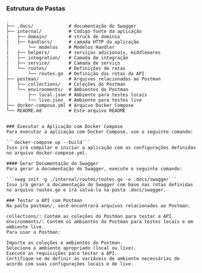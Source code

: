 ### Estrutura de Pastas

```plaintext
.
├── .docs/             # documentação do Swagger
├── internal/          # Código fonte da aplicação
|   ├── domain/        # struck de domínio             
|   ├── handlers/      # camada HTTP da aplicação
│       └── modelos    # Modelos Handler                            
|   ├── helpers/       # serviços adicionais, middlewares                  
|   ├── integration/   # Camada de integração                      
|   ├── service/       # Camada de serviço 
│   └── routes/        # Definições de rotas
│       └── routes.go  # Definição das rotas da API
├── postman/           # Arquivos relacionados ao Postman
│   ├── collections/   # Coleções do Postman
│   └── environments/  # Ambientes do Postman
│       ├── local.json # Ambiente para testes locais
│       └── live.json  # Ambiente para testes live
├── docker-compose.yml # Arquivo Docker Compose
└── README.md          # Este arquivo README


### Executar a Aplicação com Docker Compose
Para executar a aplicação com Docker Compose, use o seguinte comando:

```docker-compose up --build```
Isso irá compilar e iniciar a aplicação com as configurações definidas no arquivo docker-compose.yml.

#### Gerar Documentação do Swagger
Para gerar a documentação do Swagger, execute o seguinte comando:

```swag init -g ./internal/routes/routes.go -o .docs/swagger```
Isso irá gerar a documentação do Swagger com base nas rotas definidas no arquivo routes.go e irá salvá-la na pasta .docs/swagger.

### Testar a API com Postman
Na pasta postman/, você encontrará arquivos relacionados ao Postman:

collections/: Contém as coleções do Postman para testar a API.
environments/: Contém os ambientes do Postman para testes locais e em ambiente live.
Para usar o Postman:

Importe as coleções e ambientes do Postman.
Selecione o ambiente apropriado (local ou live).
Execute as requisições para testar a API.
Certifique-se de definir as variáveis de ambiente necessárias de acordo com suas configurações locais e de live.